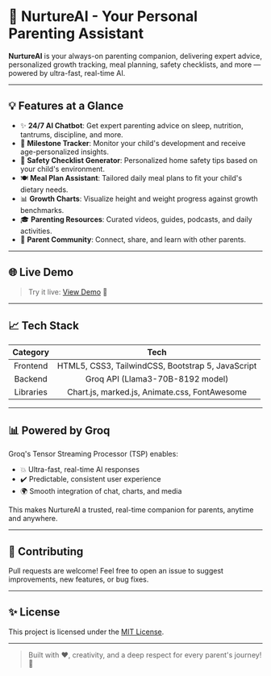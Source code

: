 # 🤖 NurtureAI - Your Personal Parenting Assistant

**NurtureAI** is your always-on parenting companion, delivering expert advice, personalized growth tracking, meal planning, safety checklists, and more — powered by ultra-fast, real-time AI.

---

## 💡 Features at a Glance

- ✨ **24/7 AI Chatbot**: Get expert parenting advice on sleep, nutrition, tantrums, discipline, and more.
- 📅 **Milestone Tracker**: Monitor your child's development and receive age-personalized insights.
- 🛀 **Safety Checklist Generator**: Personalized home safety tips based on your child's environment.
- 🍽️ **Meal Plan Assistant**: Tailored daily meal plans to fit your child's dietary needs.
- 📊 **Growth Charts**: Visualize height and weight progress against growth benchmarks.
- 🎓 **Parenting Resources**: Curated videos, guides, podcasts, and daily activities.
- 👥 **Parent Community**: Connect, share, and learn with other parents.

---

## 🌐 Live Demo

> Try it live: [View Demo](https://your-demo-link.com) 🎉

---

## 📈 Tech Stack

| Category | Tech |
|:--------:|:----:|
| Frontend | HTML5, CSS3, TailwindCSS, Bootstrap 5, JavaScript |
| Backend | Groq API (Llama3-70B-8192 model) |
| Libraries | Chart.js, marked.js, Animate.css, FontAwesome |

---

## 📊 Powered by Groq

Groq's Tensor Streaming Processor (TSP) enables:
- 💥 Ultra-fast, real-time AI responses
- ✔️ Predictable, consistent user experience
- 🌍 Smooth integration of chat, charts, and media

This makes NurtureAI a trusted, real-time companion for parents, anytime and anywhere.

---

## 💪 Contributing

Pull requests are welcome! Feel free to open an issue to suggest improvements, new features, or bug fixes.

---

## ✨ License

This project is licensed under the [MIT License](LICENSE).

---

> Built with ❤️, creativity, and a deep respect for every parent's journey! 🌟
